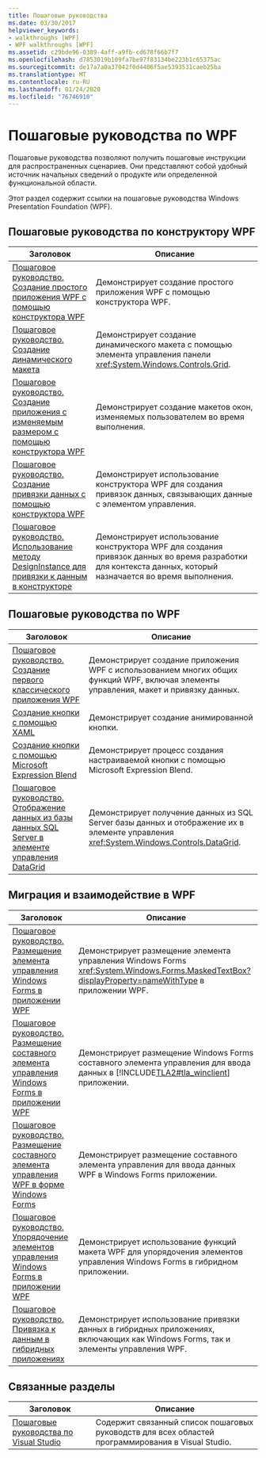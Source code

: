 ```yaml
---
title: Пошаговые руководства
ms.date: 03/30/2017
helpviewer_keywords:
- walkthroughs [WPF]
- WPF walkthroughs [WPF]
ms.assetid: c29bde96-0389-4aff-a9fb-cd678f66b7f7
ms.openlocfilehash: d7853019b109fa7be97f83134be223b1c65375ac
ms.sourcegitcommit: de17a7a0a37042f0d4406f5ae5393531caeb25ba
ms.translationtype: MT
ms.contentlocale: ru-RU
ms.lasthandoff: 01/24/2020
ms.locfileid: "76746910"
---
```

# <a name="wpf-walkthroughs"></a>Пошаговые руководства по WPF
Пошаговые руководства позволяют получить пошаговые инструкции для распространенных сценариев. Они представляют собой удобный источник начальных сведений о продукте или определенной функциональной области.

 Этот раздел содержит ссылки на пошаговые руководства Windows Presentation Foundation (WPF).

## <a name="wpf-designer-walkthroughs"></a>Пошаговые руководства по конструктору WPF

|Заголовок|Описание|
|-----------|-----------------|
|[Пошаговое руководство. Создание простого приложения WPF с помощью конструктора WPF](https://docs.microsoft.com/previous-versions/visualstudio/visual-studio-2010/bb546972(v=vs.100))|Демонстрирует создание простого приложения WPF с помощью конструктора WPF.|
|[Пошаговое руководство. Создание динамического макета](https://docs.microsoft.com/previous-versions/visualstudio/visual-studio-2010/bb514519(v=vs.100))|Демонстрирует создание динамического макета с помощью элемента управления панели <xref:System.Windows.Controls.Grid>.|
|[Пошаговое руководство. Создание приложения с изменяемым размером с помощью конструктора WPF](https://docs.microsoft.com/previous-versions/visualstudio/visual-studio-2010/bb546954(v=vs.100))|Демонстрирует создание макетов окон, изменяемых пользователем во время выполнения.|
|[Пошаговое руководство. Создание привязки данных с помощью конструктора WPF](https://docs.microsoft.com/previous-versions/visualstudio/visual-studio-2010/dd434207(v=vs.100))|Демонстрирует использование конструктора WPF для создания привязок данных, связывающих данные с элементом управления.|
|[Пошаговое руководство. Использование методу DesignInstance для привязки к данным в конструкторе](https://docs.microsoft.com/previous-versions/visualstudio/visual-studio-2010/dd490796(v=vs.100))|Демонстрирует использование конструктора WPF для создания привязок данных во время разработки для контекста данных, который назначается во время выполнения.|

## <a name="wpf-walkthroughs"></a>Пошаговые руководства по WPF

|Заголовок|Описание|
|-----------|-----------------|
|[Пошаговое руководство. Создание первого классического приложения WPF](walkthrough-my-first-wpf-desktop-application.md)|Демонстрирует создание приложения WPF с использованием многих общих функций WPF, включая элементы управления, макет и привязку данных.|
|[Создание кнопки с помощью XAML](../controls/walkthrough-create-a-button-by-using-xaml.md)|Демонстрирует создание анимированной кнопки.|
|[Создание кнопки с помощью Microsoft Expression Blend](../controls/walkthrough-create-a-button-by-using-microsoft-expression-blend.md)|Демонстрирует процесс создания настраиваемой кнопки с помощью Microsoft Expression Blend.|
|[Пошаговое руководство. Отображение данных из базы данных SQL Server в элементе управления DataGrid](../controls/walkthrough-display-data-from-a-sql-server-database-in-a-datagrid-control.md)|Демонстрирует получение данных из SQL Server базы данных и отображение их в элементе управления <xref:System.Windows.Controls.DataGrid>.|

## <a name="migration-and-interoperability-in-wpf"></a>Миграция и взаимодействие в WPF

|Заголовок|Описание|
|-----------|-----------------|
|[Пошаговое руководство. Размещение элемента управления Windows Forms в приложении WPF](../advanced/walkthrough-hosting-a-windows-forms-control-in-wpf.md)|Демонстрирует размещение элемента управления Windows Forms <xref:System.Windows.Forms.MaskedTextBox?displayProperty=nameWithType> в приложении WPF.|
|[Пошаговое руководство. Размещение составного элемента управления Windows Forms в приложении WPF](../advanced/walkthrough-hosting-a-windows-forms-composite-control-in-wpf.md)|Демонстрирует размещение Windows Forms составного элемента управления для ввода данных в [!INCLUDE[TLA2#tla_winclient](../../../../includes/tla2sharptla-winclient-md.md)] приложении.|
|[Пошаговое руководство. Размещение составного элемента управления WPF в форме Windows Forms](../advanced/walkthrough-hosting-a-wpf-composite-control-in-windows-forms.md)|Демонстрирует размещение составного элемента управления для ввода данных WPF в Windows Forms приложении.|
|[Пошаговое руководство. Упорядочение элементов управления Windows Forms в приложении WPF](../advanced/walkthrough-arranging-windows-forms-controls-in-wpf.md)|Демонстрирует использование функций макета WPF для упорядочения элементов управления Windows Forms в гибридном приложении.|
|[Пошаговое руководство. Привязка к данным в гибридных приложениях](../advanced/walkthrough-binding-to-data-in-hybrid-applications.md)|Демонстрирует использование привязки данных в гибридных приложениях, включающих как Windows Forms, так и элементы управления WPF.|

## <a name="related-sections"></a>Связанные разделы

|Заголовок|Описание|
|-----------|-----------------|
|[Пошаговые руководства по Visual Studio](https://docs.microsoft.com/previous-versions/visualstudio/visual-studio-2010/szatc41e(v=vs.100))|Содержит связанный список пошаговых руководств для всех областей программирования в Visual Studio.|
